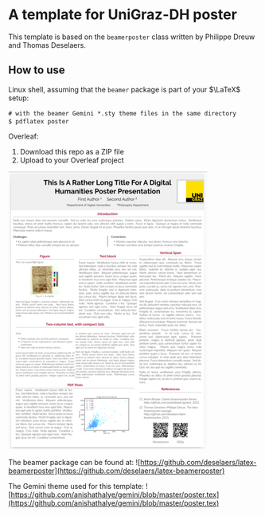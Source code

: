 # A template for UniGraz-DH poster

This template is based on the `beamerposter` class written by Philippe Dreuw and Thomas Deselaers.



## How to use

Linux shell, assuming that the `beamer` package is part of your $\LaTeX$ setup:

```
# with the beamer Gemini *.sty theme files in the same directory
$ pdflatex poster
```

Overleaf:

1. Download this repo as a ZIP file
2. Upload to your Overleaf project


![Poster example](poster_example_sm.png)


The beamer package can be found at:
![https://github.com/deselaers/latex-beamerposter](https://github.com/deselaers/latex-beamerposter)

The Gemini theme used for this template:
![https://github.com/anishathalye/gemini/blob/master/poster.tex](https://github.com/anishathalye/gemini/blob/master/poster.tex)

